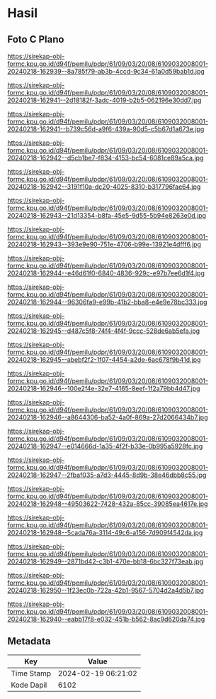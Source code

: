 # Hasil

## Foto C Plano

https://sirekap-obj-formc.kpu.go.id/d94f/pemilu/pdpr/61/09/03/20/08/6109032008001-20240218-162939--8a785f79-ab3b-4ccd-9c34-61a0d59bab1d.jpg

https://sirekap-obj-formc.kpu.go.id/d94f/pemilu/pdpr/61/09/03/20/08/6109032008001-20240218-162941--2d18182f-3adc-4019-b2b5-062196e30dd7.jpg

https://sirekap-obj-formc.kpu.go.id/d94f/pemilu/pdpr/61/09/03/20/08/6109032008001-20240218-162941--b739c56d-a9f6-439a-90d5-c5b67d1a673e.jpg

https://sirekap-obj-formc.kpu.go.id/d94f/pemilu/pdpr/61/09/03/20/08/6109032008001-20240218-162942--d5cb1be7-f834-4153-bc54-6081ce89a5ca.jpg

https://sirekap-obj-formc.kpu.go.id/d94f/pemilu/pdpr/61/09/03/20/08/6109032008001-20240218-162942--3191f10a-dc20-4025-8310-b317796fae64.jpg

https://sirekap-obj-formc.kpu.go.id/d94f/pemilu/pdpr/61/09/03/20/08/6109032008001-20240218-162943--21d13354-b8fa-45e5-9d55-5b94e8263e0d.jpg

https://sirekap-obj-formc.kpu.go.id/d94f/pemilu/pdpr/61/09/03/20/08/6109032008001-20240218-162943--393e9e90-751e-4706-b99e-13921e4dfff6.jpg

https://sirekap-obj-formc.kpu.go.id/d94f/pemilu/pdpr/61/09/03/20/08/6109032008001-20240218-162944--e46d61f0-6840-4836-929c-e97b7ee6d1f4.jpg

https://sirekap-obj-formc.kpu.go.id/d94f/pemilu/pdpr/61/09/03/20/08/6109032008001-20240218-162944--96306fa9-e99b-41b2-bba8-e4e9e78bc333.jpg

https://sirekap-obj-formc.kpu.go.id/d94f/pemilu/pdpr/61/09/03/20/08/6109032008001-20240218-162945--d487c5f8-74f4-4f4f-9ccc-528de6ab5efa.jpg

https://sirekap-obj-formc.kpu.go.id/d94f/pemilu/pdpr/61/09/03/20/08/6109032008001-20240218-162945--abebf2f2-1f07-4454-a2de-6ac678f9b41d.jpg

https://sirekap-obj-formc.kpu.go.id/d94f/pemilu/pdpr/61/09/03/20/08/6109032008001-20240218-162946--100e2f4e-32e7-4165-8eef-1f2a79bb4d47.jpg

https://sirekap-obj-formc.kpu.go.id/d94f/pemilu/pdpr/61/09/03/20/08/6109032008001-20240218-162946--a8644306-ba52-4a0f-869a-27d2066434b7.jpg

https://sirekap-obj-formc.kpu.go.id/d94f/pemilu/pdpr/61/09/03/20/08/6109032008001-20240218-162947--e014666d-1a35-4f2f-b33e-0b995a5928fc.jpg

https://sirekap-obj-formc.kpu.go.id/d94f/pemilu/pdpr/61/09/03/20/08/6109032008001-20240218-162947--2fbaf035-a7d3-4445-8d9b-38e46dbb8c55.jpg

https://sirekap-obj-formc.kpu.go.id/d94f/pemilu/pdpr/61/09/03/20/08/6109032008001-20240218-162948--49503622-7428-432a-85cc-39085ea4617e.jpg

https://sirekap-obj-formc.kpu.go.id/d94f/pemilu/pdpr/61/09/03/20/08/6109032008001-20240218-162948--5cada76a-3114-49c6-a156-7d909f4542da.jpg

https://sirekap-obj-formc.kpu.go.id/d94f/pemilu/pdpr/61/09/03/20/08/6109032008001-20240218-162949--2871bd42-c3b1-470e-bb18-6bc327f73eab.jpg

https://sirekap-obj-formc.kpu.go.id/d94f/pemilu/pdpr/61/09/03/20/08/6109032008001-20240218-162950--1f23ec0b-722a-42b1-9567-5704d2a4d5b7.jpg

https://sirekap-obj-formc.kpu.go.id/d94f/pemilu/pdpr/61/09/03/20/08/6109032008001-20240218-162940--eabb17f8-e032-451b-b562-8ac9d620da74.jpg


## Metadata

| Key        | Value               |
| ---------- | ------------------- |
| Time Stamp | 2024-02-19 06:21:02 |
| Kode Dapil | 6102                |



